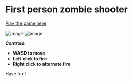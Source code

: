 # First person zombie shooter  
[Play the game here](https://play.unity.com/mg/other/1-pryjam4)  

![image](https://github.com/BigCoderDominykas/Real-Tournament/assets/146240089/30ef5945-178b-4d78-9caa-22e51ce465d7)
![image](https://github.com/BigCoderDominykas/Real-Tournament/assets/146240089/27d44aa7-c1fd-4851-8e16-62373f5deea0)

***Controls:***  
- **WASD to move**
- **Left click to fire**
- **Right click to alternate fire**

Have fun!
